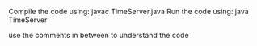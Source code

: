 Compile the code using: javac TimeServer.java
Run the code using: java TimeServer

use the comments in between to understand the code
